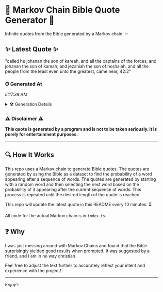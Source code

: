 # 📖 Markov Chain Bible Quote Generator 📖

Infinite quotes from the Bible generated by a Markov chain. ✨

## ✨ Latest Quote ✨
"called he johanan the son of kareah, and all the captains of the forces, and johanan the son of kareah, and jezaniah the son of hoshaiah, and all the people from the least even unto the greatest, came near, 42:2"

### ⏰ Generated At
*5:17:38 AM*

<details>
    <summary>🛠️ Generation Details</summary>
    <p>
        <strong>🌱 Seed:</strong> called<br>
        <strong>🔄 Iterations:</strong> 39<br>
        <strong>📜 Context History:</strong><br>[ called ]: he<br>[ called, he ]: johanan<br>[ called, he, johanan ]: the<br>[ called, he, johanan, the ]: son<br>[ called, he, johanan, the, son ]: of<br>[ called, he, johanan, the, son, of ]: kareah,<br>[ he, johanan, the, son, of, kareah, ]: and<br>[ johanan, the, son, of, kareah,, and ]: all<br>[ the, son, of, kareah,, and, all ]: the<br>[ son, of, kareah,, and, all, the ]: captains<br>[ of, kareah,, and, all, the, captains ]: of<br>[ kareah,, and, all, the, captains, of ]: the<br>[ and, all, the, captains, of, the ]: forces,<br>[ all, the, captains, of, the, forces, ]: and<br>[ the, captains, of, the, forces,, and ]: johanan<br>[ captains, of, the, forces,, and, johanan ]: the<br>[ of, the, forces,, and, johanan, the ]: son<br>[ the, forces,, and, johanan, the, son ]: of<br>[ forces,, and, johanan, the, son, of ]: kareah,<br>[ and, johanan, the, son, of, kareah, ]: and<br>[ johanan, the, son, of, kareah,, and ]: jezaniah<br>[ the, son, of, kareah,, and, jezaniah ]: the<br>[ son, of, kareah,, and, jezaniah, the ]: son<br>[ of, kareah,, and, jezaniah, the, son ]: of<br>[ kareah,, and, jezaniah, the, son, of ]: hoshaiah,<br>[ and, jezaniah, the, son, of, hoshaiah, ]: and<br>[ jezaniah, the, son, of, hoshaiah,, and ]: all<br>[ the, son, of, hoshaiah,, and, all ]: the<br>[ son, of, hoshaiah,, and, all, the ]: people<br>[ of, hoshaiah,, and, all, the, people ]: from<br>[ hoshaiah,, and, all, the, people, from ]: the<br>[ and, all, the, people, from, the ]: least<br>[ all, the, people, from, the, least ]: even<br>[ the, people, from, the, least, even ]: unto<br>[ people, from, the, least, even, unto ]: the<br>[ from, the, least, even, unto, the ]: greatest,<br>[ the, least, even, unto, the, greatest, ]: came<br>[ least, even, unto, the, greatest,, came ]: near,<br>[ even, unto, the, greatest,, came, near, ]: 42:2<br>
    </p>
</details>

### ⚠️ Disclaimer ⚠️
**This quote is generated by a program and is not to be taken seriously. It is purely for entertainment purposes.**

---

## 🔍 How It Works

This repo uses a Markov chain to generate Bible quotes. The quotes are generated by using the Bible as a dataset to find the probability of a word appearing after a sequence of words. The quotes are generated by starting with a random word and then selecting the next word based on the probability of it appearing after the current sequence of words. This process is repeated until the desired length of the quote is reached.

This repo will update the latest quote in this README every 10 minutes. ⏳

All code for the actual Markov chain is in `index.ts`.

## ❓ Why

I was just messing around with Markov Chains and found that the Bible surprisingly yielded good results when prompted. 
It was suggested by a friend, and I am in no way christian.

Feel free to adjust the text further to accurately reflect your intent and experience with the project!

---

*Enjoy*✨
